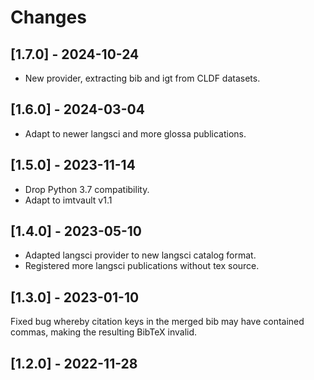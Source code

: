 # Changes

## [1.7.0] - 2024-10-24

- New provider, extracting bib and igt from CLDF datasets.


## [1.6.0] - 2024-03-04

- Adapt to newer langsci and more glossa publications.


## [1.5.0] - 2023-11-14

- Drop Python 3.7 compatibility.
- Adapt to imtvault v1.1


## [1.4.0] - 2023-05-10

- Adapted langsci provider to new langsci catalog format.
- Registered more langsci publications without tex source.


## [1.3.0] - 2023-01-10

Fixed bug whereby citation keys in the merged bib may have contained commas, making
the resulting BibTeX invalid.


## [1.2.0] - 2022-11-28

